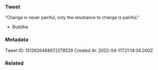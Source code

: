 ### Tweet
"Change is never painful, only the resistance to change is painful."

- Buddha

### Metadata
Tweet ID: 1513626468672278529
Created At: 2022-04-11T21:14:06.000Z

### Related

